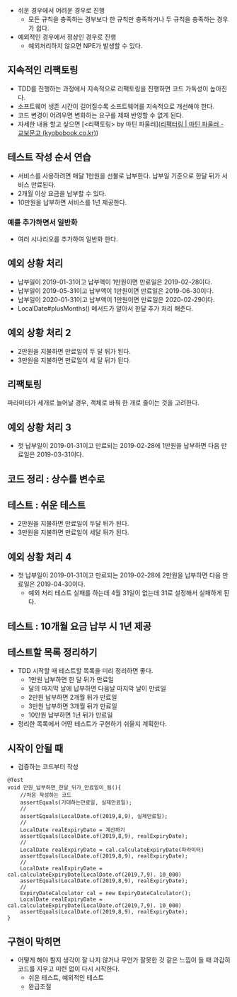 - 쉬운 경우에서 어려운 경우로 진행
	- 모든 규칙을 충족하는 경부보다 한 규칙만 충족하거나 두 규칙을 충족하는 경우가 쉽다.
- 예외적인 경우에서 정상인 경우로 진행
	- 예외처리하지 않으면 NPE가 발생할 수 있다.

## 지속적인 리팩토링
- TDD를 진행하는 과정에서 지속적으로 리팩토링을 진행하면 코드 가독성이 높아진다.
- 소프트웨어 생존 시간이 길어질수록 소프트웨어를 지속적으로 개선해야 한다.
- 코드 변경이 어려우면 변화하는 요구를 제때 반영할 수 없게 된다.
- 자세한 내용 할고 싶으면 [<리팩토링> by 마틴 파울러]([리팩터링 | 마틴 파울러 - 교보문고 (kyobobook.co.kr)](https://product.kyobobook.co.kr/detail/S000001810241))

## 테스트 작성 순서 연습 
- 서비스를 사용하려면 매달 1만원을 선불로 납부한다. 납부일 기준으로 한달 뒤가 서비스 만료된다.
- 2개월 이상 요금을 납부할 수 있다.
- 10만원을 납부하면 서비스를 1년 제공한다.
### 예를 추가하면서 일반화
- 여러 시나리오를 추가하여 일반화 한다.
## 예외 상황 처리
- 납부일이 2019-01-31이고 납부액이 1만원이면 만료일은 2019-02-28이다.
- 납부일이 2019-05-31이고 납부액이 1만원이면 만료일은 2019-06-30이다.
- 납부일이 2020-01-31이고 납부액이 1만원이면 만료일은 2020-02-29이다.
- LocalDate#plusMonths() 메서드가 알아서 한달 추가 처리 해준다.

## 예외 상황 처리 2
- 2만원을 지불하면 만료일이 두 달 뒤가 된다.
- 3만원을 지불하면 만료일이 세 달 뒤가 된다.

## 리팩토링
파라미터가 세개로 늘어날 경우, 객체로 바꿔 한 개로 줄이는 것을 고려한다.

## 예외 상황 처리 3
- 첫 납부일이 2019-01-31이고 만료되는 2019-02-28에 1만원을 납부하면 다음 만료일은 2019-03-31이다.

## 코드 정리 : 상수를 변수로

## 테스트 : 쉬운 테스트
- 2만원을 지불하면 만료일이 두달 뒤가 된다.
- 3만원을 지불하면 만료일이 세달 뒤가 된다.

## 예외 상황 처리 4
- 첫 납부일이 2019-01-31이고 만료되는 2019-02-28에 2만원을 납부하면 다음 만료일은 2019-04-30이다.
	- 예외 처리 테스트 실패를 하는데 4월 31일이 없는데 31로 설정해서 실패하게 된다.

## 테스트 : 10개월 요금 납부 시 1년 제공

## 테스트할 목록 정리하기
- TDD 시작할 때 테스트할 목록을 미리 정리하면 좋다.
	- 1만원 납부하면 한 달 뒤가 만료일
	- 달의 마지막 날에 납부하면 다음날 마지막 날이 만료일
	- 2만원 납부하면 2개월 뒤가 만료일
	- 3만원 납부하면 3개월 뒤가 만료일
	- 10만원 납부하면 1년 뒤가 만료일
- 정리한 목록에서 어떤 테스트가 구현하기 쉬울지 계획한다.

## 시작이 안될 때
- 검증하는 코드부터 작성
```
@Test
void 만원_납부하면_한달_뒤가_만료일이_됨(){
	//처음 작성하는 코드
	assertEquals(기대하는만료일, 실제만료일);
	//
	assertEquals(LocalDate.of(2019,8,9), 실제만료일);
	//
	LocalDate realExpiryDate = 계산하기
	assertEquals(LocalDate.of(2019,8,9), realExpiryDate);
	//
	LocalDate realExpiryDate = cal.calculateExpiryDate(파라미터)
	assertEquals(LocalDate.of(2019,8,9), realExpiryDate);
	//
	LocalDate realExpiryDate = cal.calculateExpiryDate(LocalDate.of(2019,7,9). 10_000)
	assertEquals(LocalDate.of(2019,8,9), realExpiryDate);
	//
	ExpiryDateCalculator cal = new ExpiryDateCalculator();
	LocalDate realExpiryDate = cal.calculateExpiryDate(LocalDate.of(2019,7,9). 10_000)
	assertEquals(LocalDate.of(2019,8,9), realExpiryDate);
}
```

## 구현이 막히면
- 어떻게 해야 할지 생각이 잘 나지 않거나 무언가 잘못한 것 같은 느낌이 들 때
	과감히 코드를 지우고 미련 없이 다시 시작한다.
	- 쉬운 테스트, 예외적인 테스트
	- 완급조절